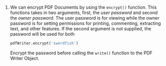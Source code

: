 1. We can encrypt PDF Documents by using the `encrypt()` function. This functions takes in two arguments, first, the *user password* and second the *owner password*. The user password is for viewing while the owner password is for setting permissions for printing, commenting, extracting text, and other features. If the second argument is not supplied, the password will be used for both

	``` py
	pdfWriter.encrypt('swordfish')
	```
	
	Encrypt the password before calling the `write()` function to the PDF Writer Object.
	